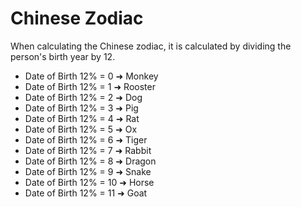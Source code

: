 # Chinese Zodiac
When calculating the Chinese zodiac, it is calculated by dividing the person's birth year by 12.
* Date of Birth 12% = 0 ➜ Monkey
* Date of Birth 12% = 1 ➜ Rooster
* Date of Birth 12% = 2 ➜ Dog
* Date of Birth 12% = 3 ➜ Pig
* Date of Birth 12% = 4 ➜ Rat
* Date of Birth 12% = 5 ➜ Ox
* Date of Birth 12% = 6 ➜ Tiger
* Date of Birth 12% = 7 ➜ Rabbit
* Date of Birth 12% = 8 ➜ Dragon
* Date of Birth 12% = 9 ➜ Snake
* Date of Birth 12% = 10 ➜ Horse
* Date of Birth 12% = 11 ➜ Goat
